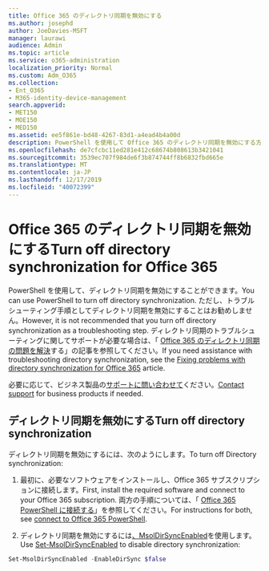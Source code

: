 ```yaml
---
title: Office 365 のディレクトリ同期を無効にする
ms.author: josephd
author: JoeDavies-MSFT
manager: laurawi
audience: Admin
ms.topic: article
ms.service: o365-administration
localization_priority: Normal
ms.custom: Adm_O365
ms.collection:
- Ent_O365
- M365-identity-device-management
search.appverid:
- MET150
- MOE150
- MED150
ms.assetid: ee5f861e-bd48-4267-83d1-a4ead4b4a00d
description: PowerShell を使用して Office 365 のディレクトリ同期を無効にする方法について説明します。
ms.openlocfilehash: de7cfcbc11ed281e412c68674b808613b3421041
ms.sourcegitcommit: 3539ec707f984de6f3b874744ff8b6832fbd665e
ms.translationtype: MT
ms.contentlocale: ja-JP
ms.lasthandoff: 12/17/2019
ms.locfileid: "40072399"
---
```

# <a name="turn-off-directory-synchronization-for-office-365"></a><span data-ttu-id="7b464-103">Office 365 のディレクトリ同期を無効にする</span><span class="sxs-lookup"><span data-stu-id="7b464-103">Turn off directory synchronization for Office 365</span></span>
<span data-ttu-id="7b464-104">PowerShell を使用して、ディレクトリ同期を無効にすることができます。</span><span class="sxs-lookup"><span data-stu-id="7b464-104">You can use PowerShell to turn off directory synchronization.</span></span> <span data-ttu-id="7b464-105">ただし、トラブルシューティング手順としてディレクトリ同期を無効にすることはお勧めしません。</span><span class="sxs-lookup"><span data-stu-id="7b464-105">However, it is not recommended that you turn off directory synchronization as a troubleshooting step.</span></span> <span data-ttu-id="7b464-106">ディレクトリ同期のトラブルシューティングに関してサポートが必要な場合は、「 [Office 365 のディレクトリ同期の問題を解決](fix-problems-with-directory-synchronization.md)する」の記事を参照してください。</span><span class="sxs-lookup"><span data-stu-id="7b464-106">If you need assistance with troubleshooting directory synchronization, see the [Fixing problems with directory synchronization for Office 365](fix-problems-with-directory-synchronization.md) article.</span></span> 
  
<span data-ttu-id="7b464-107">必要に応じて、ビジネス製品の[サポートに問い合わせて](https://support.office.com/article/32a17ca7-6fa0-4870-8a8d-e25ba4ccfd4b)ください。</span><span class="sxs-lookup"><span data-stu-id="7b464-107">[Contact support](https://support.office.com/article/32a17ca7-6fa0-4870-8a8d-e25ba4ccfd4b) for business products if needed.</span></span>
  
## <a name="turn-off-directory-synchronization"></a><span data-ttu-id="7b464-108">ディレクトリ同期を無効にする</span><span class="sxs-lookup"><span data-stu-id="7b464-108">Turn off directory synchronization</span></span>  
<span data-ttu-id="7b464-109">ディレクトリ同期を無効にするには、次のようにします。</span><span class="sxs-lookup"><span data-stu-id="7b464-109">To turn off Directory synchronization:</span></span>
  
1. <span data-ttu-id="7b464-110">最初に、必要なソフトウェアをインストールし、Office 365 サブスクリプションに接続します。</span><span class="sxs-lookup"><span data-stu-id="7b464-110">First, install the required software and connect to your Office 365 subscription.</span></span> <span data-ttu-id="7b464-111">両方の手順については、「 [Office 365 PowerShell に接続する](https://go.microsoft.com/fwlink/p/?LinkId=821938)」を参照してください。</span><span class="sxs-lookup"><span data-stu-id="7b464-111">For instructions for both, see [connect to Office 365 PowerShell](https://go.microsoft.com/fwlink/p/?LinkId=821938).</span></span>
    
2. <span data-ttu-id="7b464-112">ディレクトリ同期を無効にするには[、MsolDirSyncEnabled](https://go.microsoft.com/fwlink/p/?LinkId=821939)を使用します。</span><span class="sxs-lookup"><span data-stu-id="7b464-112">Use [Set-MsolDirSyncEnabled](https://go.microsoft.com/fwlink/p/?LinkId=821939) to disable directory synchronization:</span></span> 
    
  ```powershell
  Set-MsolDirSyncEnabled -EnableDirSync $false
  ```